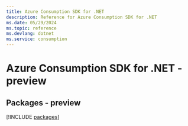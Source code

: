 ```yaml
---
title: Azure Consumption SDK for .NET
description: Reference for Azure Consumption SDK for .NET
ms.date: 05/29/2024
ms.topic: reference
ms.devlang: dotnet
ms.service: consumption
---
```

# Azure Consumption SDK for .NET - preview
## Packages - preview
[!INCLUDE [packages](consumption-index.md)]